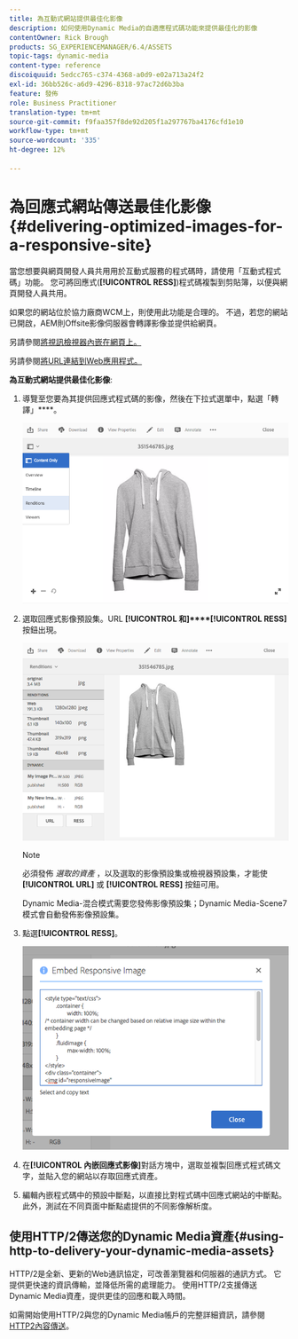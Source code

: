 ```yaml
---
title: 為互動式網站提供最佳化影像
description: 如何使用Dynamic Media的自適應程式碼功能來提供最佳化的影像
contentOwner: Rick Brough
products: SG_EXPERIENCEMANAGER/6.4/ASSETS
topic-tags: dynamic-media
content-type: reference
discoiquuid: 5edcc765-c374-4368-a0d9-e02a713a24f2
exl-id: 36bb526c-a6d9-4296-8318-97ac72d6b3ba
feature: 發佈
role: Business Practitioner
translation-type: tm+mt
source-git-commit: f9faa357f8de92d205f1a297767ba4176cfd1e10
workflow-type: tm+mt
source-wordcount: '335'
ht-degree: 12%

---
```


# 為回應式網站傳送最佳化影像 {#delivering-optimized-images-for-a-responsive-site}

當您想要與網頁開發人員共用用於互動式服務的程式碼時，請使用「互動式程式碼」功能。 您可將回應式(**[!UICONTROL RESS]**)程式碼複製到剪貼簿，以便與網頁開發人員共用。

如果您的網站位於協力廠商WCM上，則使用此功能是合理的。 不過，若您的網站已開啟，AEM則Offsite影像伺服器會轉譯影像並提供給網頁。

另請參閱[將視訊檢視器內嵌在網頁上。](embed-code.md)

另請參閱[將URL連結到Web應用程式。](linking-urls-to-yourwebapplication.md)

**為互動式網站提供最佳化影像**:

1. 導覽至您要為其提供回應式程式碼的影像，然後在下拉式選單中，點選「轉譯」****。

   ![chlimage_1-408](assets/chlimage_1-408.png)

1. 選取回應式影像預設集。URL **[!UICONTROL 和]****[!UICONTROL RESS]** 按鈕出現。

   ![chlimage_1-409](assets/chlimage_1-409.png)

   >[!NOTE]
   >
   >必須發佈 *選取的資產* ，以及選取的影像預設集或檢視器預設集，才能使 **[!UICONTROL URL]** 或 **[!UICONTROL RESS]** 按鈕可用。
   >
   >Dynamic Media-混合模式需要您發佈影像預設集；Dynamic Media-Scene7模式會自動發佈影像預設集。

1. 點選&#x200B;**[!UICONTROL RESS]**。

   ![chlimage_1-410](assets/chlimage_1-410.png)

1. 在&#x200B;**[!UICONTROL 內嵌回應式影像]**&#x200B;對話方塊中，選取並複製回應式程式碼文字，並貼入您的網站以存取回應式資產。
1. 編輯內嵌程式碼中的預設中斷點，以直接比對程式碼中回應式網站的中斷點。 此外，測試在不同頁面中斷點處提供的不同影像解析度。

## 使用HTTP/2傳送您的Dynamic Media資產{#using-http-to-delivery-your-dynamic-media-assets}

HTTP/2是全新、更新的Web通訊協定，可改善瀏覽器和伺服器的通訊方式。 它提供更快速的資訊傳輸，並降低所需的處理能力。 使用HTTP/2支援傳送Dynamic Media資產，提供更佳的回應和載入時間。

如需開始使用HTTP/2與您的Dynamic Media帳戶的完整詳細資訊，請參閱[HTTP2內容傳送](http2.md)。
